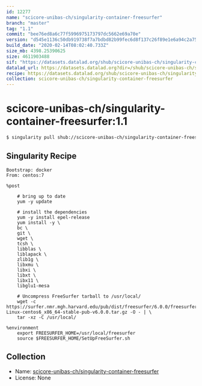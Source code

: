 ```yaml
---
id: 12277
name: "scicore-unibas-ch/singularity-container-freesurfer"
branch: "master"
tag: "1.1"
commit: "bee76ed8a6c77f5996975173797dc5662e69a70e"
version: "d545e1136c50db919738f7a7bdbd82b99fec6d8f137c26f89e1e6a94c2a75f7b"
build_date: "2020-02-14T08:02:40.733Z"
size_mb: 4398.25390625
size: 4611903488
sif: "https://datasets.datalad.org/shub/scicore-unibas-ch/singularity-container-freesurfer/1.1/2020-02-14-bee76ed8-d545e113/d545e1136c50db919738f7a7bdbd82b99fec6d8f137c26f89e1e6a94c2a75f7b.sif"
datalad_url: https://datasets.datalad.org?dir=/shub/scicore-unibas-ch/singularity-container-freesurfer/1.1/2020-02-14-bee76ed8-d545e113/
recipe: https://datasets.datalad.org/shub/scicore-unibas-ch/singularity-container-freesurfer/1.1/2020-02-14-bee76ed8-d545e113/Singularity
collection: scicore-unibas-ch/singularity-container-freesurfer
---
```


# scicore-unibas-ch/singularity-container-freesurfer:1.1

```bash
$ singularity pull shub://scicore-unibas-ch/singularity-container-freesurfer:1.1
```

## Singularity Recipe

```singularity
Bootstrap: docker
From: centos:7

%post

    # bring up to date
    yum -y update

    # install the dependencies
    yum -y install epel-release
    yum install -y \
    bc \
    git \
    wget \
    tcsh \
    libblas \
    liblapack \
    zlib1g \
    libxmu \
    libxi \
    libxt \
    libx11 \
    libglu1-mesa

    # Uncompress FreeSurfer tarball to /usr/local/
    wget -c https://surfer.nmr.mgh.harvard.edu/pub/dist/freesurfer/6.0.0/freesurfer-Linux-centos6_x86_64-stable-pub-v6.0.0.tar.gz -O - | \
    tar -xz -C /usr/local/

%environment
    export FREESURFER_HOME=/usr/local/freesurfer
    source $FREESURFER_HOME/SetUpFreeSurfer.sh
```

## Collection

 - Name: [scicore-unibas-ch/singularity-container-freesurfer](https://github.com/scicore-unibas-ch/singularity-container-freesurfer)
 - License: None

